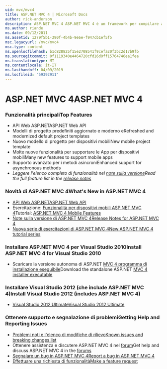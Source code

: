 ```yaml
---
uid: mvc/mvc4
title: ASP.NET MVC 4 | Microsoft Docs
author: rick-anderson
description: ASP.NET MVC 4 ASP.NET MVC 4 è un framework per compilare applicazioni scalabili, basati su standard web usando i modelli di progettazione consolidati e la potenza di AS....
ms.author: riande
ms.date: 09/12/2011
ms.assetid: 1279f5b1-390f-4b4b-9e6e-f947cb1ef5f5
msc.legacyurl: /mvc/mvc4
msc.type: content
ms.openlocfilehash: b1c828825f15e2708541f9cefa20f3bc2d17b9fb
ms.sourcegitcommit: 0f1119340e4464720cfd16d0ff15764746ea1fea
ms.translationtype: MT
ms.contentlocale: it-IT
ms.lasthandoff: 04/09/2019
ms.locfileid: "59392911"
---
```

# <a name="aspnet-mvc-4"></a><span data-ttu-id="7137d-103">ASP.NET MVC 4</span><span class="sxs-lookup"><span data-stu-id="7137d-103">ASP.NET MVC 4</span></span>

### <a name="top-features"></a><span data-ttu-id="7137d-104">Funzionalità principali</span><span class="sxs-lookup"><span data-stu-id="7137d-104">Top Features</span></span>

- <span data-ttu-id="7137d-105">API Web ASP.NET</span><span class="sxs-lookup"><span data-stu-id="7137d-105">ASP.NET Web API</span></span>
- <span data-ttu-id="7137d-106">Modelli di progetto predefiniti aggiornato e moderno e</span><span class="sxs-lookup"><span data-stu-id="7137d-106">Refreshed and modernized default project templates</span></span>
- <span data-ttu-id="7137d-107">Nuovo modello di progetto per dispositivi mobili</span><span class="sxs-lookup"><span data-stu-id="7137d-107">New mobile project template</span></span>
- <span data-ttu-id="7137d-108">Molte nuove funzionalità per supportare le App per dispositivi mobili</span><span class="sxs-lookup"><span data-stu-id="7137d-108">Many new features to support mobile apps</span></span>
- <span data-ttu-id="7137d-109">Supporto avanzato per i metodi asincroni</span><span class="sxs-lookup"><span data-stu-id="7137d-109">Enhanced support for asynchronous methods</span></span>
- *<span data-ttu-id="7137d-110">Leggere l'elenco completo di funzionalità nel [note sulla versione](../whitepapers/mvc4-release-notes.md)</span><span class="sxs-lookup"><span data-stu-id="7137d-110">Read the full feature list in the [release notes](../whitepapers/mvc4-release-notes.md)</span></span>*


### <a name="whats-new-in-aspnet-mvc-4"></a><span data-ttu-id="7137d-111">Novità di ASP.NET MVC 4</span><span class="sxs-lookup"><span data-stu-id="7137d-111">What's New in ASP.NET MVC 4</span></span>

- [<span data-ttu-id="7137d-112">API Web ASP.NET</span><span class="sxs-lookup"><span data-stu-id="7137d-112">ASP.NET Web API</span></span>](../web-api/index.md)
- <span data-ttu-id="7137d-113">Esercitazione: [Funzionalità per dispositivi mobili ASP.NET MVC 4](overview/older-versions/aspnet-mvc-4-mobile-features.md)</span><span class="sxs-lookup"><span data-stu-id="7137d-113">Tutorial: [ASP.NET MVC 4 Mobile Features](overview/older-versions/aspnet-mvc-4-mobile-features.md)</span></span>
- [<span data-ttu-id="7137d-114">Note sulla versione di ASP.NET MVC 4</span><span class="sxs-lookup"><span data-stu-id="7137d-114">Release Notes for ASP.NET MVC 4</span></span>](../whitepapers/mvc4-release-notes.md)
- [<span data-ttu-id="7137d-115">Nuova serie di esercitazioni di ASP.NET MVC 4</span><span class="sxs-lookup"><span data-stu-id="7137d-115">New ASP.NET MVC 4 tutorial series</span></span>](overview/older-versions/getting-started-with-aspnet-mvc4/intro-to-aspnet-mvc-4.md)


### <a name="install-aspnet-mvc-4-for-visual-studio-2010"></a><span data-ttu-id="7137d-116">Installare ASP.NET MVC 4 per Visual Studio 2010</span><span class="sxs-lookup"><span data-stu-id="7137d-116">Install ASP.NET MVC 4 for Visual Studio 2010</span></span>

- <span data-ttu-id="7137d-117">Scaricare la versione autonoma di ASP.NET [MVC 4 programma di installazione eseguibile](https://www.microsoft.com/download/details.aspx?id=30683)</span><span class="sxs-lookup"><span data-stu-id="7137d-117">Download the standalone ASP.NET [MVC 4 installer executable](https://www.microsoft.com/download/details.aspx?id=30683)</span></span>


### <a name="install-visual-studio-2012-includes-aspnet-mvc-4"></a><span data-ttu-id="7137d-118">Installare Visual Studio 2012 (che include ASP.NET MVC 4)</span><span class="sxs-lookup"><span data-stu-id="7137d-118">Install Visual Studio 2012 (includes ASP.NET MVC 4)</span></span>

- [<span data-ttu-id="7137d-119">Visual Studio 2012 Ultimate</span><span class="sxs-lookup"><span data-stu-id="7137d-119">Visual Studio 2012 Ultimate</span></span>](https://go.microsoft.com/fwlink/?linkid=247148)


### <a name="getting-help-and-reporting-issues"></a><span data-ttu-id="7137d-120">Ottenere supporto e segnalazione di problemi</span><span class="sxs-lookup"><span data-stu-id="7137d-120">Getting Help and Reporting Issues</span></span>

- [<span data-ttu-id="7137d-121">Problemi noti e l'elenco di modifiche di rilievo</span><span class="sxs-lookup"><span data-stu-id="7137d-121">Known issues and breaking changes list</span></span>](../whitepapers/mvc4-release-notes.md#_Toc303253815)
- <span data-ttu-id="7137d-122">Ottenere assistenza e discutere ASP.NET MVC 4 nel [forum](https://forums.asp.net/1146.aspx)</span><span class="sxs-lookup"><span data-stu-id="7137d-122">Get help and discuss ASP.NET MVC 4 in the [forums](https://forums.asp.net/1146.aspx)</span></span>
- [<span data-ttu-id="7137d-123">Segnalare un bug in ASP.NET MVC 4</span><span class="sxs-lookup"><span data-stu-id="7137d-123">Report a bug in ASP.NET MVC 4</span></span>](https://github.com/aspnet/AspNetWebStack/issues)
- [<span data-ttu-id="7137d-124">Effettuare una richiesta di funzionalità</span><span class="sxs-lookup"><span data-stu-id="7137d-124">Make a feature request</span></span>](http://aspnet.uservoice.com/forums/41201-asp-net-mvc)
